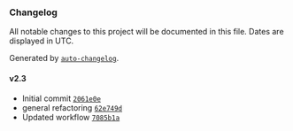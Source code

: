### Changelog

All notable changes to this project will be documented in this file. Dates are displayed in UTC.

Generated by [`auto-changelog`](https://github.com/CookPete/auto-changelog).

#### v2.3

- Initial commit [`2061e0e`](https://github.com/jamtur01/Statuslets.spoon/commit/2061e0edb088696e08eaeeb15f738bcb67080066)
- general refactoring [`62e749d`](https://github.com/jamtur01/Statuslets.spoon/commit/62e749d6fa378cbf765ee456cbc1ff53ed6663dc)
- Updated workflow [`7085b1a`](https://github.com/jamtur01/Statuslets.spoon/commit/7085b1a3aa2b6295ef66413f56efaed2db38f0a0)
